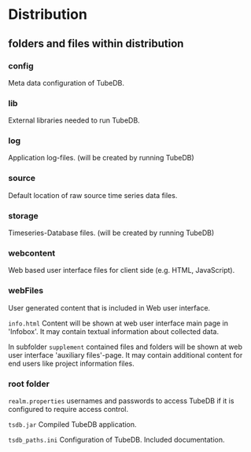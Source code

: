 # Distribution

## folders and files within distribution

### config

Meta data configuration of TubeDB.

### lib

External libraries needed to run TubeDB.

### log

Application log-files. (will be created by running TubeDB)

### source

Default location of raw source time series data files.

### storage

Timeseries-Database files. (will be created by running TubeDB)

### webcontent

Web based user interface files for client side (e.g. HTML, JavaScript).

### webFiles

User generated content that is included in Web user interface.

`info.html` Content will be shown at web user interface main page in 'Infobox'. It may contain textual information about collected data.

In subfolder `supplement` contained files and folders will be shown at web user interface 'auxiliary files'-page. It may contain additional content for end users like project information files.

### root folder

`realm.properties` usernames and passwords to access TubeDB if it is configured to require access control.

`tsdb.jar` Compiled TubeDB application.

`tsdb_paths.ini` Configuration of TubeDB. Included documentation.


